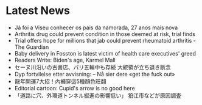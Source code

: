# Latest News
-  Já foi a Viseu conhecer os pais da namorada, 27 anos mais nova
-  Arthritis drug could prevent condition in those deemed at risk, trial finds
-  Trial offers hope for millions that jab could prevent rheumatoid arthritis - The Guardian
-  Baby delivery in Fosston is latest victim of health care executives' greed
-  Readers Write: Biden's age, Karmel Mall
-  セーヌ川沿いの古書店、パリ五輪中も存続 大統領が立ち退き断念
-  Dyp fortvilelse etter avvisning: – Nå sier dere «get the fuck out»
-  龍年開運7大招！內褲穿這5種顏色旺翻
-  Editorial cartoon: Cupid's arrow is no good here
-  「道路に穴、外環道トンネル掘進の影響低い」 狛江市などが原因調査
